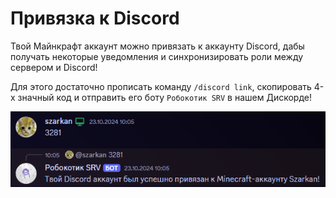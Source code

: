 # Привязка к Discord <Badge type="warning" text="В Бете" />

Твой Майнкрафт аккаунт можно привязать к аккаунту Discord, дабы получать некоторые уведомления и синхронизировать роли между сервером и Discord!

Для этого достаточно прописать команду `/discord link`, скопировать 4-х значный код и отправить его боту `Робокотик SRV` в нашем Дискорде!

![Подключение к Discord](/assets/gameplay/unique/discord/discord_connect.png)